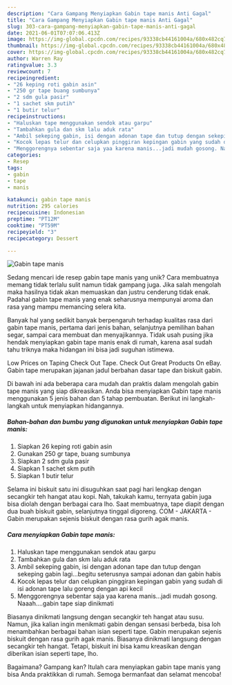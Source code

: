 ```yaml
---
description: "Cara Gampang Menyiapkan Gabin tape manis Anti Gagal"
title: "Cara Gampang Menyiapkan Gabin tape manis Anti Gagal"
slug: 303-cara-gampang-menyiapkan-gabin-tape-manis-anti-gagal
date: 2021-06-01T07:07:06.413Z
image: https://img-global.cpcdn.com/recipes/93338cb44161004a/680x482cq70/gabin-tape-manis-foto-resep-utama.jpg
thumbnail: https://img-global.cpcdn.com/recipes/93338cb44161004a/680x482cq70/gabin-tape-manis-foto-resep-utama.jpg
cover: https://img-global.cpcdn.com/recipes/93338cb44161004a/680x482cq70/gabin-tape-manis-foto-resep-utama.jpg
author: Warren Ray
ratingvalue: 3.3
reviewcount: 7
recipeingredient:
- "26 keping roti gabin asin"
- "250 gr tape buang sumbunya"
- "2 sdm gula pasir"
- "1 sachet skm putih"
- "1 butir telur"
recipeinstructions:
- "Haluskan tape menggunakan sendok atau garpu"
- "Tambahkan gula dan skm lalu aduk rata"
- "Ambil sekeping gabin, isi dengan adonan tape dan tutup dengan sekeping gabin lagi...begitu seterusnya sampai adonan dan gabin habis"
- "Kocok lepas telur dan celupkan pinggiran kepingan gabin yang sudah di isi adonan tape lalu goreng dengan api kecil"
- "Menggorengnya sebentar saja yaa karena manis...jadi mudah gosong. Naaah....gabin tape siap dinikmati"
categories:
- Resep
tags:
- gabin
- tape
- manis

katakunci: gabin tape manis 
nutrition: 295 calories
recipecuisine: Indonesian
preptime: "PT12M"
cooktime: "PT59M"
recipeyield: "3"
recipecategory: Dessert

---
```



![Gabin tape manis](https://img-global.cpcdn.com/recipes/93338cb44161004a/680x482cq70/gabin-tape-manis-foto-resep-utama.jpg)

Sedang mencari ide resep gabin tape manis yang unik? Cara membuatnya memang tidak terlalu sulit namun tidak gampang juga. Jika salah mengolah maka hasilnya tidak akan memuaskan dan justru cenderung tidak enak. Padahal gabin tape manis yang enak seharusnya mempunyai aroma dan rasa yang mampu memancing selera kita.

Banyak hal yang sedikit banyak berpengaruh terhadap kualitas rasa dari gabin tape manis, pertama dari jenis bahan, selanjutnya pemilihan bahan segar, sampai cara membuat dan menyajikannya. Tidak usah pusing jika hendak menyiapkan gabin tape manis enak di rumah, karena asal sudah tahu triknya maka hidangan ini bisa jadi suguhan istimewa.

Low Prices on Taping Check Out Tape. Check Out Great Products On eBay. Gabin tape merupakan jajanan jadul berbahan dasar tape dan biskuit gabin.


Di bawah ini ada beberapa cara mudah dan praktis dalam mengolah gabin tape manis yang siap dikreasikan. Anda bisa menyiapkan Gabin tape manis menggunakan 5 jenis bahan dan 5 tahap pembuatan. Berikut ini langkah-langkah untuk menyiapkan hidangannya.

<!--inarticleads1-->

##### Bahan-bahan dan bumbu yang digunakan untuk menyiapkan Gabin tape manis:

1. Siapkan 26 keping roti gabin asin
1. Gunakan 250 gr tape, buang sumbunya
1. Siapkan 2 sdm gula pasir
1. Siapkan 1 sachet skm putih
1. Siapkan 1 butir telur


Selama ini biskuit satu ini disuguhkan saat pagi hari lengkap dengan secangkir teh hangat atau kopi. Nah, takukah kamu, ternyata gabin juga bisa diolah dengan berbagai cara lho. Saat membuatnya, tape diapit dengan dua buah biskuit gabin, selanjutnya tinggal digoreng. COM - JAKARTA - Gabin merupakan sejenis biskuit dengan rasa gurih agak manis. 

<!--inarticleads2-->

##### Cara menyiapkan Gabin tape manis:

1. Haluskan tape menggunakan sendok atau garpu
1. Tambahkan gula dan skm lalu aduk rata
1. Ambil sekeping gabin, isi dengan adonan tape dan tutup dengan sekeping gabin lagi...begitu seterusnya sampai adonan dan gabin habis
1. Kocok lepas telur dan celupkan pinggiran kepingan gabin yang sudah di isi adonan tape lalu goreng dengan api kecil
1. Menggorengnya sebentar saja yaa karena manis...jadi mudah gosong. Naaah....gabin tape siap dinikmati


Biasanya dinikmati langsung dengan secangkir teh hangat atau susu. Namun, jika kalian ingin menikmati gabin dengan sensasi berbeda, bisa loh menambahkan berbagai bahan isian seperti tape. Gabin merupakan sejenis biskuit dengan rasa gurih agak manis. Biasanya dinikmati langsung dengan secangkir teh hangat. Tetapi, biskuit ini bisa kamu kreasikan dengan diberikan isian seperti tape, lho. 

Bagaimana? Gampang kan? Itulah cara menyiapkan gabin tape manis yang bisa Anda praktikkan di rumah. Semoga bermanfaat dan selamat mencoba!

